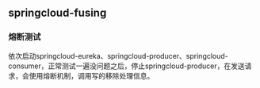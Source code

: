 ## springcloud-fusing

### 熔断测试

依次启动springcloud-eureka、springcloud-producer、springcloud-consumer，正常测试一遍没问题之后，停止springcloud-producer，在发送请求，会使用熔断机制，调用写的移除处理信息。
